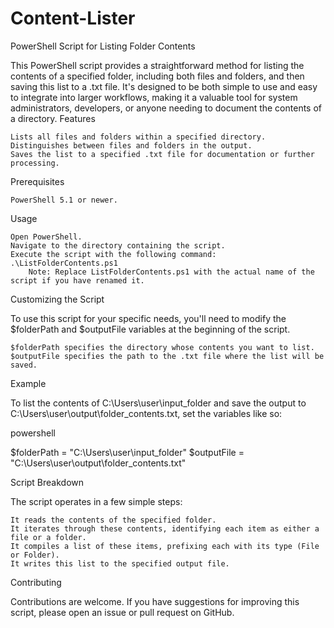 # Content-Lister

PowerShell Script for Listing Folder Contents

This PowerShell script provides a straightforward method for listing the contents of a specified folder, including both files and folders, and then saving this list to a .txt file. It's designed to be both simple to use and easy to integrate into larger workflows, making it a valuable tool for system administrators, developers, or anyone needing to document the contents of a directory.
Features

    Lists all files and folders within a specified directory.
    Distinguishes between files and folders in the output.
    Saves the list to a specified .txt file for documentation or further processing.

Prerequisites

    PowerShell 5.1 or newer.

Usage

    Open PowerShell.
    Navigate to the directory containing the script.
    Execute the script with the following command: .\ListFolderContents.ps1
        Note: Replace ListFolderContents.ps1 with the actual name of the script if you have renamed it.

Customizing the Script

To use this script for your specific needs, you'll need to modify the $folderPath and $outputFile variables at the beginning of the script.

    $folderPath specifies the directory whose contents you want to list.
    $outputFile specifies the path to the .txt file where the list will be saved.

Example

To list the contents of C:\Users\user\input_folder and save the output to C:\Users\user\output\folder_contents.txt, set the variables like so:

powershell

$folderPath = "C:\Users\user\input_folder"
$outputFile = "C:\Users\user\output\folder_contents.txt"

Script Breakdown

The script operates in a few simple steps:

    It reads the contents of the specified folder.
    It iterates through these contents, identifying each item as either a file or a folder.
    It compiles a list of these items, prefixing each with its type (File or Folder).
    It writes this list to the specified output file.

Contributing

Contributions are welcome. If you have suggestions for improving this script, please open an issue or pull request on GitHub.
